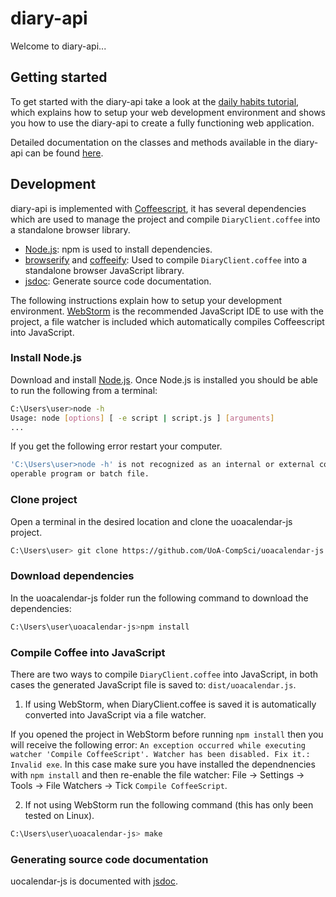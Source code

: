 # diary-api

Welcome to diary-api...

## Getting started

To get started with the diary-api take a look at the [daily habits tutorial](https://github.com/jdddog/daily-habits/wiki), which explains how to setup your web development environment and shows you how to use the diary-api to create a fully functioning web application.

Detailed documentation on the classes and methods available in the diary-api can be found [here](http://jdddog.github.io/diary-api/).

## Development

diary-api is implemented with [Coffeescript](http://coffeescript.org/), it has several dependencies which are used to manage the project and compile `DiaryClient.coffee` into a standalone browser library.

* [Node.js](https://nodejs.org/en/): npm is used to install dependencies.
* [browserify](http://browserify.org/) and [coffeeify](https://www.npmjs.com/package/coffeeify): Used to compile `DiaryClient.coffee` into a standalone browser JavaScript library.
* [jsdoc](http://usejsdoc.org/): Generate source code documentation.

The following instructions explain how to setup your development environment. [WebStorm](https://www.jetbrains.com/webstorm/) is the recommended JavaScript IDE to use with the project, a file watcher is included which automatically compiles Coffeescript into JavaScript.

### Install Node.js

Download and install [Node.js](https://nodejs.org/en/). Once Node.js is installed you should be able to run the following from a terminal:

```bash
C:\Users\user>node -h
Usage: node [options] [ -e script | script.js ] [arguments]
...
```
If you get the following error restart your computer.

```bash
'C:\Users\user>node -h' is not recognized as an internal or external command,
operable program or batch file.
```

### Clone project
Open a terminal in the desired location and clone the uoacalendar-js project.

```bash
C:\Users\user> git clone https://github.com/UoA-CompSci/uoacalendar-js.git
```

### Download dependencies
In the uoacalendar-js folder run the following command to download the dependencies:

```bash
C:\Users\user\uoacalendar-js>npm install
```

### Compile Coffee into JavaScript

There are two ways to compile `DiaryClient.coffee` into JavaScript, in both cases the generated JavaScript file is saved to: `dist/uoacalendar.js`.

1) If using WebStorm, when DiaryClient.coffee is saved it is automatically converted into JavaScript via a file watcher.

If you opened the project in WebStorm before running `npm install` then you will receive the following error: `An exception occurred while executing watcher 'Compile CoffeeScript'. Watcher has been disabled. Fix it.: Invalid exe`. In this case make sure you have installed the dependnencies with `npm install` and then re-enable the file watcher: File -> Settings -> Tools -> File Watchers -> Tick `Compile CoffeeScript`.

2) If not using WebStorm run the following command (this has only been tested on Linux).

```bash
C:\Users\user\uoacalendar-js> make
```

### Generating source code documentation

uocalendar-js is documented with [jsdoc](http://usejsdoc.org/).




